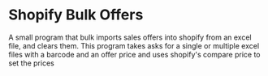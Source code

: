 # Shopify Bulk Offers

A small program that bulk imports sales offers into shopify from an excel file, and clears them.
This program takes asks for a single or multiple excel files with a barcode and an offer price and uses shopify's compare price to set the prices

